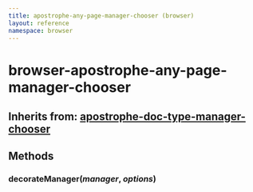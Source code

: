 ```yaml
---
title: apostrophe-any-page-manager-chooser (browser)
layout: reference
namespace: browser
---
```


# browser-apostrophe-any-page-manager-chooser

## Inherits from: [apostrophe-doc-type-manager-chooser](https://github.com/apostrophecms/apostrophe-documentation/tree/e71017392b54a258d8d72811456c862139150a96/modules/apostrophe-doc-type-manager/browser-apostrophe-doc-type-manager-chooser.html)

## Methods

### decorateManager\(_manager_, _options_\)

